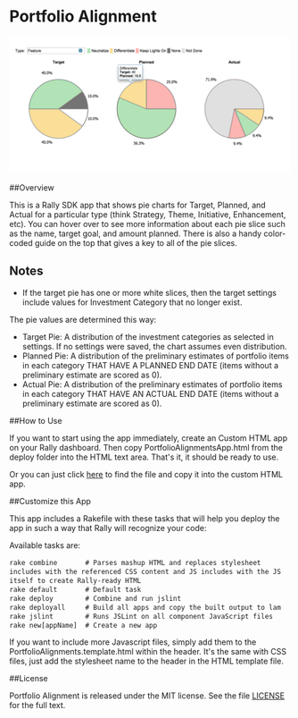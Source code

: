 Portfolio Alignment
==========================

![Screen shot](./deploy/screenshot.png)

##Overview

This is a Rally SDK app that shows pie charts for Target, Planned, and Actual for a particular type (think Strategy, Theme, Initiative, Enhancement, etc). You can hover over to see more information about each pie slice such as the name, target goal, and amount planned. There is also a handy color-coded guide on the top that gives a key to all of the pie slices.

## Notes

* If the target pie has one or more white slices, then the target settings include values for Investment Category that no longer exist.

The pie values are determined this way:

* Target Pie:  A distribution of the investment categories as selected in settings.  If no settings were saved, the chart assumes even distribution.
* Planned Pie: A distribution of the preliminary estimates of portfolio items in each category THAT HAVE A PLANNED END DATE (items without a preliminary estimate are scored as 0).
* Actual Pie:  A distribution of the preliminary estimates of portfolio items in each category THAT HAVE AN ACTUAL END DATE (items without a preliminary estimate are scored as 0).

        
##How to Use

If you want to start using the app immediately, create an Custom HTML app on your Rally dashboard. Then copy PortfolioAlignmentsApp.html from the deploy folder into the HTML text area. That's it, it should be ready to use.

Or you can just click [here](https://raw.github.com/osulehria/rally-portfolio-alignments/master/deploy/PortfolioAlignmentsApp.html) to find the file and copy it into the custom HTML app.

##Customize this App

This app includes a Rakefile with these tasks that will help you deploy the app in such a way that Rally will recognize your code:

Available tasks are:

    rake combine       # Parses mashup HTML and replaces stylesheet includes with the referenced CSS content and JS includes with the JS itself to create Rally-ready HTML
    rake default       # Default task
    rake deploy        # Combine and run jslint
    rake deployall     # Build all apps and copy the built output to lam
    rake jslint        # Runs JSLint on all component JavaScript files
    rake new[appName]  # Create a new app

If you want to include more Javascript files, simply add them to the PortfolioAlignments.template.html within the header. It's the same with CSS files, just add the stylesheet name to the header in the HTML template file.

##License

Portfolio Alignment is released under the MIT license. See the file [LICENSE](https://raw.github.com/osulehria/rally-portfolio-alignments/master/LICENSE) for the full text.